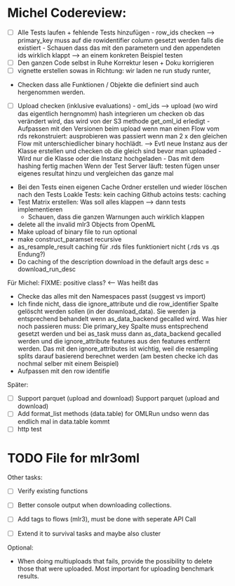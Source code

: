 # Michel Codereview:
- [ ] Alle Tests laufen + fehlende Tests hinzufügen
      - row_ids checken --> primary_key muss auf die rowidentifier column gesetzt werden falls die
      existiert
      - Schauen dass das mit den parametern und den appendeten ids wirklich klappt
        --> an einem konkreten Beispiel testen
- [ ] Den ganzen Code selbst in Ruhe Korrektur lesen + Doku korrigieren
- [ ] vignette erstellen sowas in Richtung: wir laden ne run study runter,
- Checken dass alle Funktionen / Objekte die definiert sind auch hergenommen werden.
- [ ] Upload checken (inklusive evaluations)
      - oml_ids --> upload (wo wird das eigentlich herngnomm)
        hash integrieren um checken ob das verändert wird, das wird von der S3 methode get_oml_id erledigt
      - Aufpassen mit den Versionen beim upload wenn man einen Flow vom rds rekonstruiert:
        ausprobieren was passiert wenn man 2 x den gleichen Flow mit unterschiedlicher binary hochlädt.
      --> Evtl neue Instanz aus der Klasse erstellen und checken ob die gleich sind bevor man uploaded
      - Wird nur die Klasse oder die Instanz hochgeladen
      - Das mit dem hashing fertig machen
    Wenn der Test Server läuft: testen
  fügen unser eigenes resultat hinzu und vergleichen das ganze mal
- Bei den Tests einen eigenen Cache Ordner erstellen und wieder löschen nach den Tests
  Loakle Tests: kein caching
  Github actoins tests: caching
- Test Matrix erstellen: Was soll alles klappen --> dann tests implementieren
  - Schauen, dass die ganzen Warnungen auch wirklich klappen
- delete all the invalid mlr3 Objects from OpenML
- Make upload of binary file to run optional
- make construct_paramset recursive
- as_resample_result caching für .rds files funktioniert nicht (.rds vs .qs Endung?)
- Do caching of the description download in the default args desc = download_run_desc


Für Michel:
FIXME: positive class? <-- Was heißt das
- Checke das alles mit den Namespaces passt (suggest vs import)
- Ich finde nicht, dass die ignore_attribute und die row_identifier Spalte gelöscht werden sollen
(in der download_data). Sie werden ja entsprechend behandelt wenn as_data_backend gecalled wird.
Was hier noch passieren muss: Die primary_key Spalte muss entsprechend gesetzt werden und bei
as_task muss dann as_data_backend gecalled werden und die ignore_attribute features aus den features
entfernt werden. Das mit den ignore_attributes ist wichtig, weil die resampling splits darauf
basierend berechnet werden (am besten checke ich das nochmal selber mit einem Beispiel)
- Aufpassen mit den row identifie

Später:
- [ ] Support parquet (upload and download) Support parquet (upload and download)
- [ ] Add format_list methods (data.table) for OMLRun undso wenn das endlich mal in data.table kommt
- [ ] http test

# TODO File for mlr3oml
Other tasks:
- [ ] Verify existing functions
- [ ] Better console output when downloading collections.
- [ ] Add tags to flows (mlr3), must be done with seperate API Call
- [ ] Extend it to survival tasks and maybe also cluster


Optional:
- When doing multiuploads that fails, provide the possibility to delete those that were
uploaded. Most important for uploading benchmark results.
